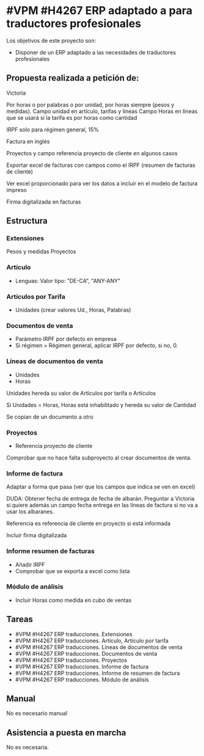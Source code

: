 # #VPM #H4267 ERP adaptado a para traductores profesionales

Los objetivos de este proyecto son:
+ Disponer de un ERP adaptado a las necesidades de traductores profesionales

## Propuesta realizada a petición de:
Victoria

Por horas o por palabras o por unidad, por horas siempre (pesos y medidas). Campo unidad en artículo, tarifas y líneas
Campo Horas en líneas que se usará si la tarifa es por horas como cantidad

IRPF solo para régimen general, 15%

Factura en inglés

Proyectos y campo referencia proyecto de cliente en algunos casos

Exportar excel de facturas con campos como el IRPF (resumen de facturas de cliente)

Ver excel proporcionado para ver los datos a incluir en el modelo de factura impreso

Firma digitalizada en facturas


## Estructura

### Extensiones
Pesos y medidas
Proyectos

### Artículo
+ Lenguas: Valor tipo: "DE-CA", "ANY-ANY"

### Artículos por Tarifa
+ Unidades (crear valores Ud., Horas, Palabras)

### Documentos de venta
+ Parámetro IRPF por defecto en empresa
+ Si régimen = Régimen general, aplicar IRPF por defecto, si no, 0.

### Líneas de documentos de venta
+ Unidades
+ Horas

Unidades hereda su valor de Artículos por tarifa o Artículos

Si Unidades = Horas, Horas está inhabilitado y hereda su valor de Cantidad

Se copian de un documento a otro

### Proyectos
+ Referencia proyecto de cliente

Comprobar que no hace falta subproyecto al crear documentos de venta.

### Informe de factura
Adaptar a forma que pasa (ver que los campos que indica se ven en excel)

DUDA: Obtener fecha de entrega de fecha de albarán. Preguntar a Victoria si quiere además un campo fecha entrega en las líneas de factura si no va a usar los albaranes.

Referencia es referencia de cliente en proyecto si está informada 

Incluir firma digitalizada

### Informe resumen de facturas
+ Añadir IRPF
+ Comprobar que se exporta a excel como lista

### Módulo de análisis
+ Incluir Horas como medida en cubo de ventas

## Tareas
* #VPM #H4267 ERP traducciones. Extensiones
* #VPM #H4267 ERP traducciones. Artículo, Artículo por tarifa
* #VPM #H4267 ERP traducciones. Líneas de documentos de venta
* #VPM #H4267 ERP traducciones. Documentos de venta
* #VPM #H4267 ERP traducciones. Proyectos
* #VPM #H4267 ERP traducciones. Informe de factura
* #VPM #H4267 ERP traducciones. Informe de resumen de factura
* #VPM #H4267 ERP traducciones. Módulo de análisis


## Manual
No es necesario manual

## Asistencia a puesta en marcha
No es necesaria.

